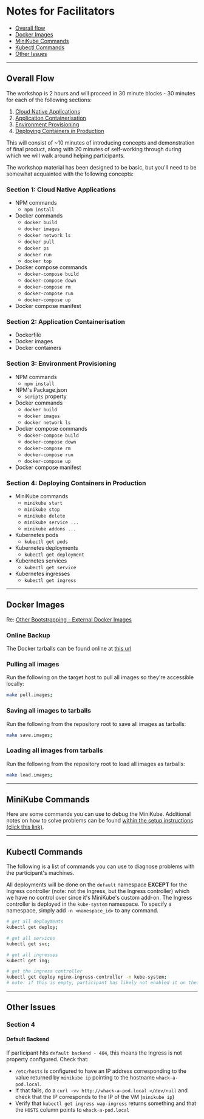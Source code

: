 # Notes for Facilitators

- [Overall flow](#overall-flow)
- [Docker Images](#docker-images)
- [MiniKube Commands](#minikube-commands)
- [Kubectl Commands](#kubectl-commands)
- [Other Issues](#other-issues)


- - -


## Overall Flow
The workshop is 2 hours and will proceed in 30 minute blocks - 30 minutes for each of the following sections:

1. [Cloud Native Applications](../01-application/README.md)
1. [Application Containerisation](../02-containerising/README.md)
1. [Environment Provisioning](../03-provisioning/README.md)
1. [Deploying Containers in Production](../04-deploying/README.md)

This will consist of ~10 minutes of introducing concepts and demonstration of final product, along with 20 minutes of self-working through during which we will walk around helping participants.

The workshop material has been designed to be basic, but you'll need to be somewhat acquainted with the following concepts:

### Section 1: Cloud Native Applications
- NPM commands
  - `npm install`
- Docker commands
  - `docker build`
  - `docker images`
  - `docker network ls`
  - `docker pull`
  - `docker ps`
  - `docker run`
  - `docker top`
- Docker compose commands
  - `docker-compose build`
  - `docker-compose down`
  - `docker-compose rm`
  - `docker-compose run`
  - `docker-compose up`
- Docker compose manifest

### Section 2: Application Containerisation
- Dockerfile
- Docker images
- Docker containers

### Section 3: Environment Provisioning
- NPM commands
  - `npm install`
- NPM's Package.json
  - `scripts` property
- Docker commands
  - `docker build`
  - `docker images`
  - `docker network ls`
- Docker compose commands
  - `docker-compose build`
  - `docker-compose down`
  - `docker-compose rm`
  - `docker-compose run`
  - `docker-compose up`
- Docker compose manifest

### Section 4: Deploying Containers in Production
- MiniKube commands
  - `minikube start`
  - `minikube stop`
  - `minikube delete`
  - `minikube service ...`
  - `minikube addons ...`
- Kubernetes pods
  - `kubectl get pods`
- Kubernetes deployments
  - `kubectl get deployment`
- Kubernetes services
  - `kubectl get service`
- Kubernetes ingresses
  - `kubectl get ingress`


- - -


## Docker Images
Re: [Other Bootstrapping - External Docker Images](../00-setup/README.md#external-docker-images)

### Online Backup
The Docker tarballs can be found online at [this url](https://drive.google.com/drive/folders/1Lp_V_O4NeqIzaA1P4BoAOqqtJdxZ-dx4?usp=sharing)

### Pulling all images
Run the following on the target host to pull all images so they're accessible locally:

```bash
make pull.images;
```

### Saving all images to tarballs
Run the following from the repository root to save all images as tarballs:

```bash
make save.images;
```

### Loading all images from tarballs
Run the following from the repository root to load all images as tarballs:

```bash
make load.images;
```


- - -


## MiniKube Commands
Here are some commands you can use to debug the MiniKube. Additional notes on how to solve problems can be found [within the setup instructions (click this link)](../00-setup/README.md#minikube-installation-notes).



- - -


## Kubectl Commands
The following is a list of commands you can use to diagnose problems with the participant's machines.

All deployments will be done on the `default` namespace **EXCEPT** for the Ingress controller (note: not the Ingress, but the Ingress controller) which we have no control over since it's MiniKube's custom add-on. The Ingress controller is deployed in the `kube-system` namespace. To specify a namespace, simply add `-n <namespace_id>` to any command.

```bash
# get all deployments
kubectl get deploy;

# get all services
kubectl get svc;

# get all ingresses
kubectl get ing;

# get the ingress controller
kubectl get deploy nginx-ingress-controller -n kube-system;
# note: if this is empty, participant has likely not enabled it on their Minikube, enable it with `minikube addons enable ingress`,
```


- - -


## Other Issues

### Section 4
#### Default Backend
If participant hits `default backend - 404`, this means the Ingress is not property configured. Check that:

- `/etc/hosts` is configured to have an IP address corresponding to the value returned by `minikube ip` pointing to the hostname `whack-a-pod.local`.
- If that fails, do a `curl -vv http://whack-a-pod.local >/dev/null` and check that the IP corresponds to the IP of the VM (`minikube ip`)
- Verify that `kubectl get ingress wap-ingress` returns something and that the `HOSTS` column points to `whack-a-pod.local`